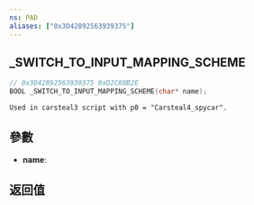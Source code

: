 ```yaml
---
ns: PAD
aliases: ["0x3D42B92563939375"]
---
```

## _SWITCH_TO_INPUT_MAPPING_SCHEME

```c
// 0x3D42B92563939375 0xD2C80B2E
BOOL _SWITCH_TO_INPUT_MAPPING_SCHEME(char* name);
```

```
Used in carsteal3 script with p0 = "Carsteal4_spycar".  
```

## 參數
* **name**: 

## 返回值
